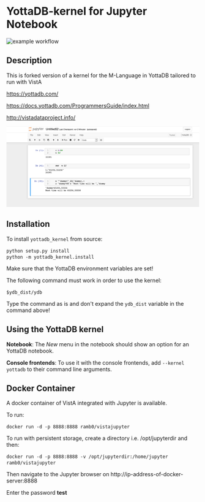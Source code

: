 # YottaDB-kernel for Jupyter Notebook

![example workflow](https://github.com/RamSailopal/yottadb_kernel/actions/workflows/deploy.yml/badge.svg)

## Description

This is forked version of a kernel for the M-Language in YottaDB tailored to run with VistA

https://yottadb.com/

https://docs.yottadb.com/ProgrammersGuide/index.html

http://vistadataproject.info/

![Beispiel](yottadb-screenshot.png)

## Installation

To install `yottadb_kernel` from source:

```
python setup.py install
python -m yottadb_kernel.install
```

Make sure that the YottaDB environment variables are set!

The following command must work in order to use the kernel:

```
$ydb_dist/ydb
```

Type the command as is and don't expand the `ydb_dist` variable in the
command above!

## Using the YottaDB kernel

**Notebook**: The *New* menu in the notebook should show an option for an
YottaDB notebook.

**Console frontends**: To use it with the console frontends, add
`--kernel yottadb` to their command line arguments.

## Docker Container

A docker container of VistA integrated with Jupyter is available. 

To run:

    docker run -d -p 8888:8888 ramb0/vistajupyter
  
To run with persistent storage, create a directory i.e. /opt/jupyterdir and then:

    docker run -d -p 8888:8888 -v /opt/jupyterdir:/home/jupyter ramb0/vistajupyter
    
Then navigate to the Jupyter browser on http://ip-address-of-docker-server:8888
  
Enter the password **test**
